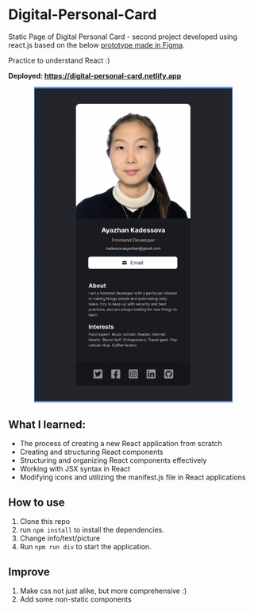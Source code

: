 # Digital-Personal-Card

Static Page of Digital Personal Card - second project developed using react.js based on the below [prototype made in Figma](https://www.figma.com/community/file/1246700834026066266).

Practice to understand React :)

**Deployed: https://digital-personal-card.netlify.app**

<p align="center">
  <img src="Prototype.png" width="400" title="Prototype for Card" />
</p>

## What I learned:

- The process of creating a new React application from scratch
- Creating and structuring React components
- Structuring and organizing React components effectively
- Working with JSX syntax in React
- Modifying icons and utilizing the manifest.js file in React applications

## How to use

1. Clone this repo 
2. run `npm install` to install the dependencies.
3. Change info/text/picture
5. Run `npm run div` to start the application.

## Improve

1. Make css not just alike, but more comprehensive :)
2. Add some non-static components 
